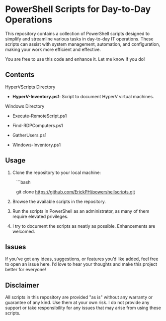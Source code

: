 # PowerShell Scripts for Day-to-Day Operations

This repository contains a collection of PowerShell scripts designed to simplify and streamline various tasks in day-to-day IT operations. These scripts can assist with system management, automation, and configuration, making your work more efficient and effective.

You are free to use this code and enhance it. Let me know if you do!

## Contents

HyperVScripts Directory

- **HyperV-Inventory.ps1**: Script to document HyperV virtual machines.

Windows Directory

- Execute-RemoteScript.ps1
  
- Find-RDPComputers.ps1
  
- GatherUsers.ps1
  
- Windows-Inventory.ps1
  

## Usage

1. Clone the repository to your local machine:

      ```bash

      git clone https://github.com/ErickPH/powershellscripts.git

2. Browse the available scripts in the repository.
3. Run the scripts in PowerShell as an administrator, as many of them require elevated privileges.
4. I try to document the scripts as neatly as possible. Enhancements are welcomed.
  

## Issues

If you’ve got any ideas, suggestions, or features you’d like added, feel free to open an issue here. I’d love to hear your thoughts and make this project better for everyone!

## Disclaimer

All scripts in this repository are provided "as is" without any warranty or guarantee of any kind. Use them at your own risk. I do not provide any support or take responsibility for any issues that may arise from using these scripts.